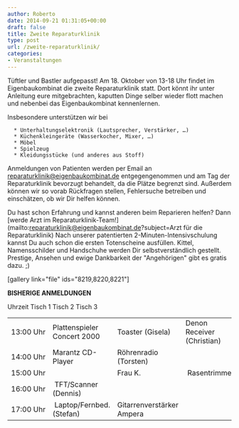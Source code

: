 ```yaml
---
author: Roberto
date: 2014-09-21 01:31:05+00:00
draft: false
title: Zweite Reparaturklinik
type: post
url: /zweite-reparaturklinik/
categories:
- Veranstaltungen
---
```


Tüftler und Bastler aufgepasst! Am 18. Oktober von 13-18 Uhr findet im Eigenbaukombinat die zweite Reparaturklinik statt. Dort könnt ihr unter Anleitung eure mitgebrachten, kaputten Dinge selber wieder flott machen und nebenbei das Eigenbaukombinat kennenlernen.<!-- more -->

Insbesondere unterstützen wir bei



	  * Unterhaltungselektronik (Lautsprecher, Verstärker, …)
	  * Küchenkleingeräte (Wasserkocher, Mixer, …)
	  * Möbel
	  * Spielzeug
	  * Kleidungsstücke (und anderes aus Stoff)

Anmeldungen von Patienten werden per Email an [reparaturklinik@eigenbaukombinat.de](mailto:reparaturklinik@eigenbaukombinat.de?subject=Patientenanmeldung) entgegengenommen und am Tag der Reparaturklinik bevorzugt behandelt, da die Plätze begrenzt sind. Außerdem können wir so vorab Rückfragen stellen, Fehlersuche betreiben und einschätzen, ob wir Dir helfen können.

Du hast schon Erfahrung und kannst anderen beim Reparieren helfen? Dann [werde Arzt im Reparaturklinik-Team!](mailto:reparaturklinik@eigenbaukombinat.de?subject=Arzt für die Reparaturklinik) Nach unserer patentierten 2-Minuten-Intensivschulung kannst Du auch schon die ersten Totenscheine ausfüllen. Kittel, Namensschilder und Handschuhe werden Dir selbstverständlich gestellt. Prestige, Ansehen und ewige Dankbarkeit der "Angehörigen" gibt es gratis dazu. ;)

[gallery link="file" ids="8219,8220,8221"]

**BISHERIGE ANMELDUNGEN**
<table >
<tbody >
<tr >
Uhrzeit
Tisch 1
Tisch 2
Tisch 3
</tr>
<tr >

<td >13:00 Uhr
</td>

<td >Plattenspieler Concert 2000
</td>

<td >Toaster (Gisela)
</td>

<td >Denon Receiver (Christian)
</td>
</tr>
<tr >

<td >14:00 Uhr
</td>

<td >Marantz CD-Player
</td>

<td >Röhrenradio (Torsten)
</td>

<td >
</td>
</tr>
<tr >

<td >15:00 Uhr
</td>

<td >
</td>

<td >Frau K.
</td>

<td > Rasentrimmer
</td>
</tr>
<tr >

<td >16:00 Uhr
</td>

<td > TFT/Scanner (Dennis)
</td>

<td >
</td>

<td >
</td>
</tr>
<tr >

<td >17:00 Uhr
</td>

<td > Laptop/Fernbed. (Stefan)
</td>

<td >Gitarrenverstärker Ampera
</td>

<td >
</td>
</tr>
</tbody>
</table>
